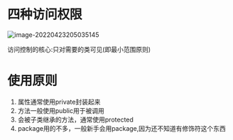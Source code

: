 # 四种访问权限

![image-20220423205035145](C:\Users\86188\AppData\Roaming\Typora\typora-user-images\image-20220423205035145.png)

访问控制的核心:只对需要的类可见(即最小范围原则)

# 使用原则

1. 属性通常使用private封装起来
2. 方法一般使用public用于被调用
3. 会被子类继承的方法，通常使用protected
4. package用的不多，一般新手会用package,因为还不知道有修饰符这个东西
